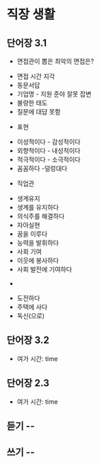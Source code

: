# 직장 생활

<!-- 3.1 취업 목표와 준비 -->
## 단어장 3.1
- 면접관이 뽑은 최악의 면접은?
* 면접 시간 지각
* 동문서답
* 기업명 - 지원 준야 잘못 잡변
* 불량한 태도
* 질문에 대댭 못함
- 표현
* 이성적이다 - 감성적이다
* 외향적이다 - 내성적이다
* 적극적이다 - 소극적이다
* 꼼꼼하다  -덜렁대다
- 직업관
* 생계유지
* 생계를 유지하다
* 의식주를 해결하다
* 자아실현
* 꿈을 이루다
* 능력을 발휘하다
* 사회 기여
* 이웃에 봉사하다
* 사회 발전에 기여하다
-
* 도전하다
* 주택에 사다
* 독신(으로) 


<!-- 3.2 직장인이 바라는 회사 생활 -->
## 단어장 3.2
* 여가 시간: time
<!-- 2.3 직장 샐활 - 활동 -->
## 단어장 2.3
* 여가 시간: time

## 듣기 -- 
## 쓰기 --
